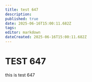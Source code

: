 ```yaml
---
title: test 647
description: 
published: true
date: 2025-06-16T15:00:11.682Z
tags: 
editor: markdown
dateCreated: 2025-06-16T15:00:11.682Z
---
```


# TEST 647
this is test 647
